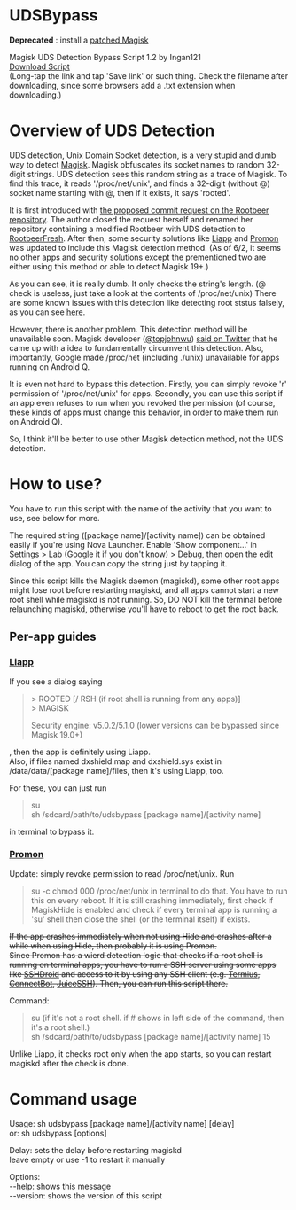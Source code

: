 # UDSBypass

**Deprecated** : install a [patched Magisk](/arter97/Magisk)

Magisk UDS Detection Bypass Script 1.2 by Ingan121  
[Download Script](https://github.com/Ingan121/UDSBypass/raw/master/udsbypass)  
(Long-tap the link and tap 'Save link' or such thing. Check the filename after downloading, since some browsers add a .txt extension when downloading.)

# Overview of UDS Detection
UDS detection, Unix Domain Socket detection, is a very stupid and dumb way to detect [Magisk](https://github.com/topjohnwu/Magisk). Magisk obfuscates its socket names to random 32-digit strings. UDS detection sees this random string as a trace of Magisk. To find this trace, it reads '/proc/net/unix', and finds a 32-digit (without \@) socket name starting with \@, then if it exists, it says 'rooted'.

It is first introduced with [the proposed commit request on the Rootbeer repository](https://github.com/scottyab/rootbeer/pull/88). The author closed the request herself and renamed her repository containing a modified Rootbeer with UDS detection to [RootbeerFresh](https://github.com/kimchangyoun/RootbeerFresh). After then, some security solutions like [Liapp](https://liapp.lockincomp.com/) and [Promon](https://promon.co/) was updated to include this Magisk detection method. (As of 6/2, it seems no other apps and security solutions except the prementioned two are either using this method or able to detect Magisk 19+.)

As you can see, it is really dumb. It only checks the string's length. (@ check is useless, just take a look at the contents of /proc/net/unix) There are some known issues with this detection like detecting root ststus falsely, as you can see [here](https://github.com/KimChangYoun/rootbeerFresh/issues/4).

However, there is another problem. This detection method will be unavailable soon. Magisk developer ([\@topjohnwu](https://github.com/topjohnwu)) [said on Twitter](https://twitter.com/topjohnwu/status/1121993377933877248) that he came up with a idea to fundamentally circumvent this detection. Also, importantly, Google made /proc/net (including ./unix) unavailable for apps running on Android Q.

It is even not hard to bypass this detection. Firstly, you can simply revoke 'r' permission of '/proc/net/unix' for apps. Secondly, you can use this script if an app even refuses to run when you revoked the permission (of course, these kinds of apps must change this behavior, in order to make them run on Android Q).

So, I think it'll be better to use other Magisk detection method, not the UDS detection.

# How to use?
You have to run this script with the name of the activity that you want to use, see below for more.

The required string ([package name]/[activity name]) can be obtained easily if you're using Nova Launcher. Enable 'Show component...' in Settings > Lab (Google it if you don't know) > Debug, then open the edit dialog of the app. You can copy the string just by tapping it.

Since this script kills the Magisk daemon (magiskd), some other root apps might lose root before restarting magiskd, and all apps cannot start a new root shell while magiskd is not running. So, DO NOT kill the terminal before relaunching magiskd, otherwise you'll have to reboot to get the root back.

## Per-app guides

### [Liapp](https://liapp.lockincomp.com)
If you see a dialog saying
> \> ROOTED [/ RSH (if root shell is running from any apps)]  
> \> MAGISK
>
> Security engine: v5.0.2/5.1.0 (lower versions can be bypassed since Magisk 19.0+)

, then the app is definitely using Liapp.  
Also, if files named dxshield.map and dxshield.sys exist in /data/data/[package name]/files, then it's using Liapp, too.

For these, you can just run
> su  
> sh /sdcard/path/to/udsbypass [package name]/[activity name]

in terminal to bypass it.

### [Promon](https://promon.co)
Update: simply revoke permission to read /proc/net/unix. Run
> su -c chmod 000 /proc/net/unix
in terminal to do that. You have to run this on every reboot. If it is still crashing immediately, first check if MagiskHide is enabled and check if every terminal app is running a 'su' shell then close the shell (or the terminal itself) if exists.

~~If the app crashes immediately when not using Hide and crashes after a while when using Hide, then probably it is using Promon.  
Since Promon has a wierd detection logic that checks if a root shell is running on terminal apps, you have to run a SSH server using some apps like [SSHDroid](https://play.google.com/store/apps/details?id=berserker.android.apps.sshdroid) and access to it by using any SSH client (e.g. [Termius](https://play.google.com/store/apps/details?id=com.server.auditor.ssh.client), [ConnectBot](https://play.google.com/store/apps/details?id=org.connectbot), [JuiceSSH](https://play.google.com/store/apps/details?id=com.sonelli.juicessh)). Then, you can run this script there.~~ 

Command:  
> su (if it's not a root shell. if # shows in left side of the command, then it's a root shell.)  
> sh /sdcard/path/to/udsbypass [package name]/[activity name] 15

Unlike Liapp, it checks root only when the app starts, so you can restart magiskd after the check is done.

# Command usage
Usage: sh udsbypass [package name]/[activity name] [delay]  
or: sh udsbypass [options]

Delay: sets the delay before restarting magiskd  
leave empty or use -1 to restart it manually

Options:  
--help: shows this message  
--version: shows the version of this script

